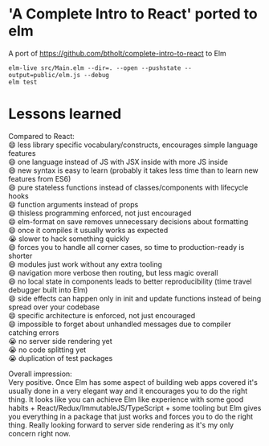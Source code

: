 # 'A Complete Intro to React' ported to elm

A port of https://github.com/btholt/complete-intro-to-react to Elm

```
elm-live src/Main.elm --dir=. --open --pushstate --output=public/elm.js --debug
elm test
```

# Lessons learned

Compared to React:  
:smile: less library specific vocabulary/constructs, encourages simple language features  
:smile: one language instead of JS with JSX inside with more JS inside  
:smile: new syntax is easy to learn (probably it takes less time than to learn new features from ES6)  
:smile: pure stateless functions instead of classes/components with lifecycle hooks  
:smile: function arguments instead of props  
:smile: thisless programming enforced, not just encouraged  
:smile: elm-format on save removes unnecessary decisions about formatting  
:smile: once it compiles it usually works as expected  
:sob: slower to hack something quickly  
:smile: forces you to handle all corner cases, so time to production-ready is shorter  
:smile: modules just work without any extra tooling  
:smile: navigation more verbose then routing, but less magic overall  
:smile: no local state in components leads to better reproducibility (time travel debugger built into Elm)  
:smile: side effects can happen only in init and update functions instead of being spread over your codebase  
:smile: specific architecture is enforced, not just encouraged  
:smile: impossible to forget about unhandled messages due to compiler catching errors  
:sob: no server side rendering yet  
:sob: no code splitting yet  
:sob: duplication of test packages  


Overall impression:  
Very positive. Once Elm has some aspect of building web apps covered it's usually done in a very elegant way
and it encourages you to do the right thing.
It looks like you can achieve Elm like experience with some good habits + React/Redux/ImmutableJS/TypeScript + some tooling
but Elm gives you everything in a package that just works and forces you to do the right thing. Really looking forward to server side rendering
as it's my only concern right now.
